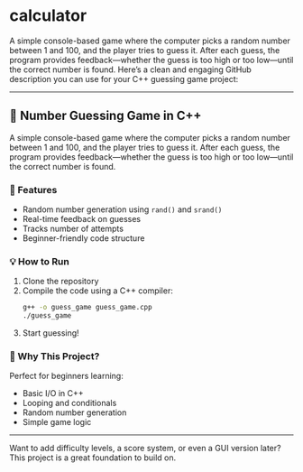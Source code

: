 # calculator
A simple console-based game where the computer picks a random number between 1 and 100, and the player tries to guess it. After each guess, the program provides feedback—whether the guess is too high or too low—until the correct number is found.
Here’s a clean and engaging GitHub description you can use for your C++ guessing game project:

---

## 🎯 Number Guessing Game in C++

A simple console-based game where the computer picks a random number between 1 and 100, and the player tries to guess it. After each guess, the program provides feedback—whether the guess is too high or too low—until the correct number is found.

### 🔧 Features
- Random number generation using `rand()` and `srand()`
- Real-time feedback on guesses
- Tracks number of attempts
- Beginner-friendly code structure

### 💡 How to Run
1. Clone the repository
2. Compile the code using a C++ compiler:
   ```bash
   g++ -o guess_game guess_game.cpp
   ./guess_game
   ```
3. Start guessing!

### 🚀 Why This Project?
Perfect for beginners learning:
- Basic I/O in C++
- Looping and conditionals
- Random number generation
- Simple game logic

---

Want to add difficulty levels, a score system, or even a GUI version later? This project is a great foundation to build on.
